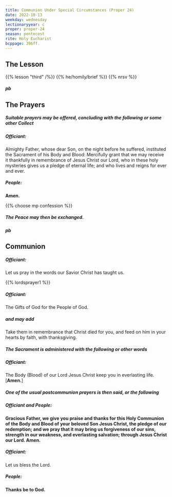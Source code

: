 ```yaml
---
title: Communion Under Special Circumstances (Proper 24)
date: 2022-10-13
weekday: wednesday
lectionaryyear: c
proper: proper-24
season: pentecost
rite: Holy Eucharist
bcppage: 396ff.
---
```


## The Lesson
{{% lesson "third" /%}}
{{% he/homily/brief %}}
{{% nrsv %}}

##### pb
## The Prayers
##### Suitable prayers may be offered, concluding with the following or some other Collect
##### Officiant:
Almighty Father, whose dear Son, on the night before he
suffered, instituted the Sacrament of his Body and Blood:
Mercifully grant that we may receive it thankfully in
remembrance of Jesus Christ our Lord, who in these holy
mysteries gives us a pledge of eternal life; and who lives and
reigns for ever and ever.
##### **People:**
**Amen.**

{{% choose mp confession %}}

##### The Peace may then be exchanged.

##### pb
## Communion
##### Officiant:
Let us pray in the words our Savior Christ has taught us.

{{% lordsprayer1 %}}

##### Officiant:
The Gifts of God for the People of God.
##### and may add
 Take them in remembrance that Christ died for you, and feed on him in your hearts by faith, with thanksgiving.

##### The Sacrament is administered with the following or other words
##### Officiant:
The Body (Blood) of our Lord Jesus Christ keep you in everlasting life. [**Amen.**]

##### One of the usual postcommunion prayers is then said, or the following
##### Officiant and **People:**
**Gracious Father, we give you praise and thanks for this Holy
Communion of the Body and Blood of your beloved Son
Jesus Christ, the pledge of our redemption; and we pray that
it may bring us forgiveness of our sins, strength in our
weakness, and everlasting salvation; through Jesus Christ
our Lord. Amen.**

##### Officiant:
Let us bless the Lord.

##### **People:**
**Thanks be to God.**
